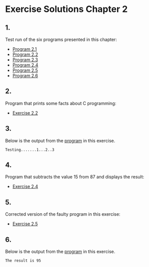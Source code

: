 # Exercise Solutions Chapter 2 #
## 1. ##
Test run of the six programs presented in this chapter:  
- [Program 2.1](Exercise_01/Program_02_01/program_02_01.c)  
- [Program 2.2](Exercise_01/Program_02_02/program_02_02.c)  
- [Program 2.3](Exercise_01/Program_02_03/program_02_03.c)  
- [Program 2.4](Exercise_01/Program_02_04/program_02_04.c)  
- [Program 2.5](Exercise_01/Program_02_05/program_02_05.c)  
- [Program 2.6](Exercise_01/Program_02_06/program_02_06.c)  

## 2. ##
Program that prints some facts about C programming:  
- [Exercise 2.2](Exercise_02/exercise_02_02.c)

## 3. ##
Below is the output from the [program](Exercise_03/exercise_02_03.c) in this exercise.  
```  
Testing.......1...2..3
```  

## 4. ##
Program that subtracts the value 15 from 87 and displays the result:  
- [Exercise 2.4](Exercise_04/exercise_02_04.c)

## 5. ##
Corrected version of the faulty program in this exercise:  
- [Exercise 2.5](Exercise_05/exercise_02_05.c)  

## 6. ##
Below is the output from the [program](Exercise_06/exercise_02_06.c) in this exercise.  
```  
The result is 95
```

